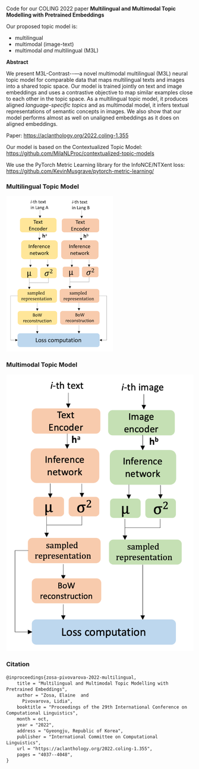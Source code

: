 Code for our COLING 2022 paper **Multilingual and Multimodal Topic Modelling with Pretrained Embeddings**

Our proposed topic model is:
- multilingual 
- multimodal (image-text) 
- multimodal *and* multilingual (M3L)

**Abstract**

We present M3L-Contrast--—a novel multimodal multilingual (M3L) neural topic model for comparable data that maps multilingual texts and images into a shared topic space. Our model is trained jointly on text and image embeddings and uses a contrastive objective to map similar examples close to each other in the topic space. As a multilingual topic model, it produces aligned *language-specific topics* and as multimodal model, it infers textual representations of semantic concepts in images. We also show that our model performs almost as well on unaligned embeddings as it does on aligned embeddings.

Paper: <https://aclanthology.org/2022.coling-1.355>

Our model is based on the Contextualized Topic Model: <https://github.com/MilaNLProc/contextualized-topic-models>

We use the PyTorch Metric Learning library for the InfoNCE/NTXent loss: <https://github.com/KevinMusgrave/pytorch-metric-learning/>

### Multilingual Topic Model

![Multilingual topic model architecture](https://github.com/ezosa/M3L-topic-model/blob/master/images/multilingual-only.png?raw=true)

### Multimodal Topic Model

![Multilingual topic model architecture](https://github.com/ezosa/M3L-topic-model/blob/master/images/multimodal-only.png?raw=true)

### Citation
```
@inproceedings{zosa-pivovarova-2022-multilingual,
    title = "Multilingual and Multimodal Topic Modelling with Pretrained Embeddings",
    author = "Zosa, Elaine  and
      Pivovarova, Lidia",
    booktitle = "Proceedings of the 29th International Conference on Computational Linguistics",
    month = oct,
    year = "2022",
    address = "Gyeongju, Republic of Korea",
    publisher = "International Committee on Computational Linguistics",
    url = "https://aclanthology.org/2022.coling-1.355",
    pages = "4037--4048",
}
```
